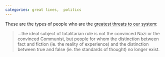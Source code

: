 ```yaml
---
categories: great lines,  politics
---
```



These are the types of people who are the [greatest threats to our system](https://isi.org/intercollegiate-review/making-people-superfluous-hannah-arendt-on-ideology-and-totalitarianism/):

> ...the ideal subject of totalitarian rule is not the convinced Nazi or the convinced Communist, but people for whom the distinction between fact and fiction (ie. the reality of experience) and the distinction between true and false (ie. the standards of thought) no longer exist.